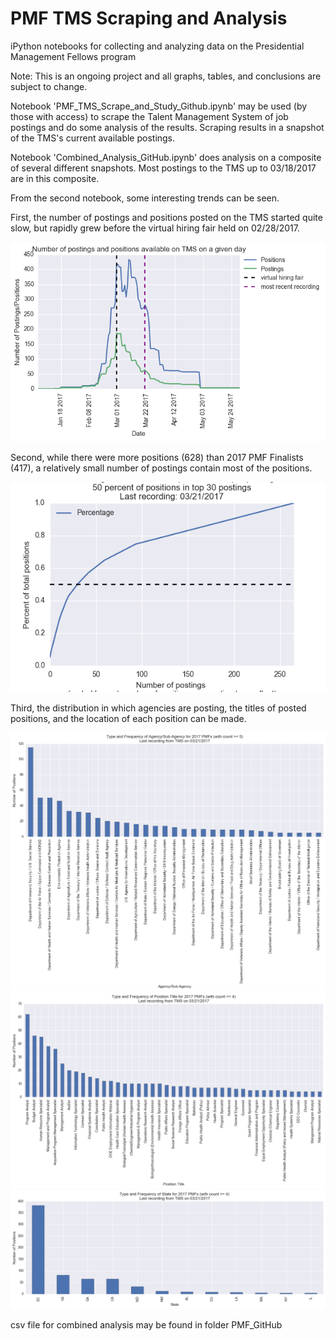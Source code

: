 # PMF TMS Scraping and Analysis
iPython notebooks for collecting and analyzing data on the Presidential Management Fellows program

Note: This is an ongoing project and all graphs, tables, and conclusions are subject to change.

Notebook 'PMF_TMS_Scrape_and_Study_Github.ipynb' may be used (by those with access) to scrape the Talent Management System of job postings and do some analysis of the results. Scraping results in a snapshot of the TMS's current available postings.

Notebook 'Combined_Analysis_GitHub.ipynb' does analysis on a composite of several different snapshots. Most postings to the TMS up to 03/18/2017 are in this composite.

From the second notebook, some interesting trends can be seen.

First, the number of postings and positions posted on the TMS started quite slow, but rapidly grew before the virtual hiring fair held on 02/28/2017.

<img src="./PMF_GitHub/DailyPositionsPostings.png" />

Second, while there were more positions (628) than 2017 PMF Finalists (417), a relatively small number of postings contain most of the positions.

<img src="./PMF_GitHub/TopPercentage.png" />

Third, the distribution in which agencies are posting, the titles of posted positions, and the location of each position can be made.

<img src="./PMF_GitHub/TopAgencies.png" />

<img src="./PMF_GitHub/TopPositions.png" />

<img src="./PMF_GitHub/TopStates.png" />

csv file for combined analysis may be found in folder PMF_GitHub
